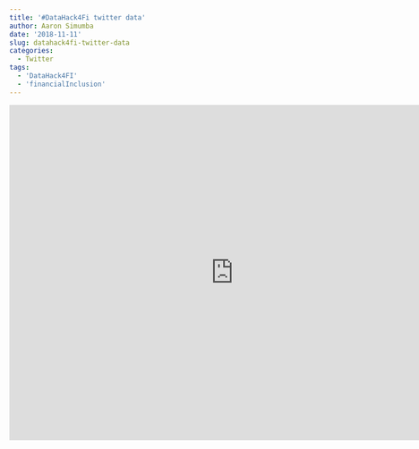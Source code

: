 ```yaml
---
title: '#DataHack4Fi twitter data'
author: Aaron Simumba
date: '2018-11-11'
slug: datahack4fi-twitter-data
categories:
  - Twitter
tags:
  - 'DataHack4FI'
  - 'financialInclusion'
---
```


<!--more-->


<iframe width="800" height="600" src="https://datastudio.google.com/embed/reporting/1j0s-40eido8SriTBxNLCJwibqAjW8l2T/page/947b" frameborder="0" style="border:0" allowfullscreen  allowtransparency></iframe>

